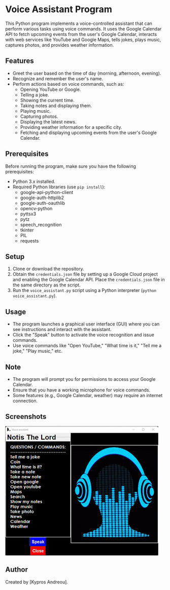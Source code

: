 # Voice Assistant Program

This Python program implements a voice-controlled assistant that can perform various tasks using voice commands. It uses the Google Calendar API to fetch upcoming events from the user's Google Calendar, interacts with web services like YouTube and Google Maps, tells jokes, plays music, captures photos, and provides weather information.

## Features

- Greet the user based on the time of day (morning, afternoon, evening).
- Recognize and remember the user's name.
- Perform actions based on voice commands, such as:
  - Opening YouTube or Google.
  - Telling a joke.
  - Showing the current time.
  - Taking notes and displaying them.
  - Playing music.
  - Capturing photos.
  - Displaying the latest news.
  - Providing weather information for a specific city.
  - Fetching and displaying upcoming events from the user's Google Calendar.

## Prerequisites

Before running the program, make sure you have the following prerequisites:

- Python 3.x installed.
- Required Python libraries (use `pip install`):
  - google-api-python-client
  - google-auth-httplib2
  - google-auth-oauthlib
  - opencv-python
  - pyttsx3
  - pytz
  - speech_recognition
  - tkinter
  - PIL
  - requests

## Setup

1. Clone or download the repository.
2. Obtain the `credentials.json` file by setting up a Google Cloud project and enabling the Google Calendar API. Place the `credentials.json` file in the same directory as the script.
3. Run the `voice_assistant.py` script using a Python interpreter (`python voice_assistant.py`).

## Usage

- The program launches a graphical user interface (GUI) where you can see instructions and interact with the assistant.
- Click the "Speak" button to activate the voice recognition and issue commands.
- Use voice commands like "Open YouTube," "What time is it," "Tell me a joke," "Play music," etc.

## Note

- The program will prompt you for permissions to access your Google Calendar.
- Ensure that you have a working microphone for voice commands.
- Some features (e.g., Google Calendar, weather) may require an internet connection.


## Screenshots

![User Interface](/Screenshots/Picture1.gif)


## Author

Created by [Kypros Andreou].


